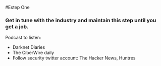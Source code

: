 #Estep One


### Get in tune with the industry and maintain this step until you get a job.
Podcast to listen:
- Darknet Diaries 
- The CiberWire daily
- Follow security twitter account: The Hacker News, Huntres